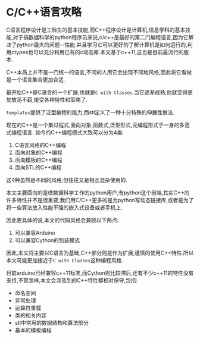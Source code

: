 # C/C++语言攻略

C语言程序设计是工科生的基本技能,而C++程序设计是计算机,信息学科的基本技能,对于搞数据科学的python程序员来说,c/c++是最好的第二门编程语言,因为它解决了python最大的问题--性能.并且学习它可以更好的了解计算机是如何运行的,利用ctypes也可以充分利用已有的c动态库.本文基于c++11,这也是目前最流行的版本.

C++本质上并不是一门统一的语言,不同的人用它会出现不同地风格,因此将它看做是一个语言集合更加合适.

最开始C++是C语言的一个扩展,也就是`C with Classes`.当它逐渐成熟,他就变得更加放荡不羁,接受各种特性和策略了.

`templates`提供了泛型编程的能力,而stl定义了一种十分特殊的伸展性做法.

现在的C++是一个集过程式,面向对象,函数式,泛型形式,元编程形式于一身的多范式编程语言.
如今的C++编程模式大致可以分为4类:

1. C语言风格的C++编程
2. 面向对象的C++编程
3. 面向模板的C++编程
4. 面向STL的C++编程

这4种虽然是不同的风格,但往往又是相互混杂使用的.

本文主要面向的是做数据科学工作的python用户,有python这个前端,其实C++的许多特性并不是很重要,我们用C/C++更多的是为python写动态链接库,或者是为了将一些算法放入性能不强的嵌入式设备或者手机上.

因此更具体的说,本文的代码风格会兼顾以下两点:

1. 可以兼容Arduino
2. 可以兼容Cython的包装模式

因此,本文将主要以C语言为基础,C++部分则是作为扩展,谨慎的使用C++特性.所以本文可能更加接近于`C with Classes`这种编程风格.

目前arduino已经兼容c++11标准,而Cython则比较滞后,还有不少c++11的特性没有支持,不管怎样,本文会涉及到的C++特性都相对保守,包括:

+ 命名空间
+ 异常处理
+ 运算符重载
+ 类的相关内容
+ stl中常用的数据结构和算法部分
+ 基本的模板编程
